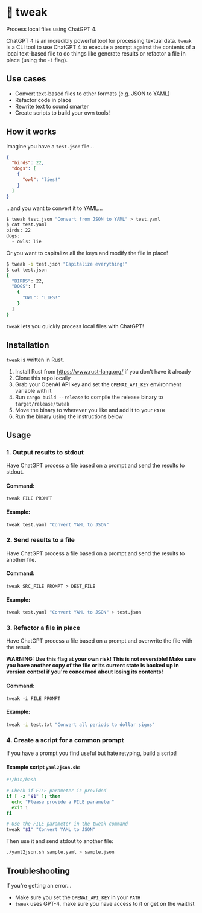# 🤏 tweak
Process local files using ChatGPT 4.

ChatGPT 4 is an incredibly powerful tool for processing textual data. `tweak` is a CLI tool to use ChatGPT 4 to execute a prompt against the contents of a local text-based file to do things like generate results or refactor a file in place (using the `-i` flag).

## Use cases
- Convert text-based files to other formats (e.g. JSON to YAML)
- Refactor code in place
- Rewrite text to sound smarter
- Create scripts to build your own tools!

## How it works
Imagine you have a `test.json` file...
```json
{
  "birds": 22,
  "dogs": [
    {
      "owl": "lies!"
    }
  ]
}
```
...and you want to convert it to YAML...
```bash
$ tweak test.json "Convert from JSON to YAML" > test.yaml
$ cat test.yaml
birds: 22
dogs:
  - owls: lie
```
Or you want to capitalize all the keys and modify the file in place!
```bash
$ tweak -i test.json "Capitalize everything!"
$ cat test.json
{
  "BIRDS": 22,
  "DOGS": [
    {
      "OWL": "LIES!"
    }
  ]
}
```
`tweak` lets you quickly process local files with ChatGPT!

## Installation
`tweak` is written in Rust. 

1. Install Rust from https://www.rust-lang.org/ if you don't have it already
2. Clone this repo locally
3. Grab your OpenAI API key and set the `OPENAI_API_KEY` environment variable with it
4. Run `cargo build --release` to compile the release binary to `target/release/tweak`
5. Move the binary to wherever you like and add it to your `PATH`
5. Run the binary using the instructions below

## Usage
### 1. Output results to stdout
Have ChatGPT process a file based on a prompt and send the results to stdout.

#### Command:
`tweak FILE PROMPT`

#### Example:
```bash
tweak test.yaml "Convert YAML to JSON"
```

### 2. Send results to a file
Have ChatGPT process a file based on a prompt and send the results to another file.

#### Command:
`tweak SRC_FILE PROMPT > DEST_FILE`

#### Example:
```bash
tweak test.yaml "Convert YAML to JSON" > test.json
```

### 3. Refactor a file in place
Have ChatGPT process a file based on a prompt and overwrite the file with the result.

**WARNING: Use this flag at your own risk! This is not reversible! Make sure you have another copy of the file or its current state is backed up in version control if you're concerned about losing its contents!**

#### Command:
`tweak -i FILE PROMPT`

#### Example:
```bash
tweak -i test.txt "Convert all periods to dollar signs"
```

### 4. Create a script for a common prompt
If you have a prompt you find useful but hate retyping, build a script!

#### Example script `yaml2json.sh`:
```bash
#!/bin/bash

# Check if FILE parameter is provided
if [ -z "$1" ]; then
  echo "Please provide a FILE parameter"
  exit 1
fi

# Use the FILE parameter in the tweak command
tweak "$1" "Convert YAML to JSON"
```
Then use it and send stdout to another file:
```bash
./yaml2json.sh sample.yaml > sample.json
```

## Troubleshooting
If you're getting an error...
* Make sure you set the `OPENAI_API_KEY` in your `PATH`
* `tweak` uses GPT-4, make sure you have access to it or get on the waitlist